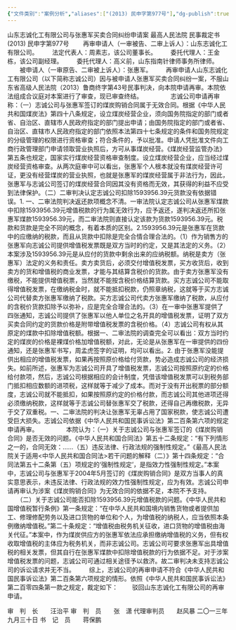 ```yaml
---
{"文件类别":"案例分析","aliases":["(2013) 民申字第977号"],"dg-publish":true,"permalink":"/案例分析/裁判文书/山东志诚化工有限公司与张惠军买卖合同纠纷申请案/","dgPassFrontmatter":true,"created":"2024-07-06T22:02:22.926+08:00","updated":"2024-09-11T13:03:36.792+08:00"}
---
```




山东志诚化工有限公司与张惠军买卖合同纠纷申请案
最高人民法院
民事裁定书
     (2013) 民申字第977号
　　再审申请人（一审被告、二审上诉人）：山东志诚化工有限公司。
　　法定代表人：周素志，该公司董事长。
　　委托代理人：王金栋，该公司副经理。
　　委托代理人：高义前，山东指南针律师事务所律师。
　　被申请人（一审原告、二审被上诉人）：张惠军。
　　再审申请人山东志诚化工有限公司（以下简称志诚公司）因与被申请人张惠军买卖合同纠纷一案，不服山东省高级人民法院（2013）鲁商终字第43号民事判决，向本院申请再审。本院依法组成合议庭对本案进行了审查，现已审查终结。
　　
　　志诚公司申请再审称：（一）志诚公司与张惠军签订的煤炭购销合同属于无效合同。根据《中华人民共和国煤炭法》第四十八条规定，设立煤炭经营企业，须向国务院指定的部门或者省、自治区、直辖市人民政府指定的部门提出申请；由国务院指定的部门或者省、自治区、直辖市人民政府指定的部门依照本法第四十七条规定的条件和国务院规定的分级管理的权限进行资格审查；符合条件的，予以批准。申请人凭批准文件向工商行政管理部门申请领取营业执照后，方可从事煤炭经营。《煤炭经营监管办法》第五条也规定，国家实行煤炭经营资格审查制度。设立煤炭经营企业，应当经过煤炭经营资格审查。从两次庭审中可以看出，张惠军个人根本就没有煤炭经营许可证，更没有经营煤炭的营业执照，也就是张惠军的煤炭经营属于非法行为，因此，张惠军与志诚公司签订的煤炭经营合同因其没有资格而无效，其获得的利益不应受到法律保护。（二）二审判决认定志诚公司扣除1593956.39元货款没有依据错误。1. 一、二审法院判决返还款项概念不清。一审法院认定志诚公司从张惠军煤款中扣除1593956.39元增值税款的行为属无效行为，应予返还，遂判决返还所扣张惠军煤款1593956.39元，而二审法院则直接认定该款为货款1593956.39元。税款和货款是完全不同的概念，有着本质的区别。2.1593956.39元是张惠军在货款中的应缴纳的税款，而且从货款中扣除是完全合情合理合法的。（1）作为销售方的张惠军向志诚公司提供增值税发票既是双方当时的约定，又是其法定的义务。（2）本案涉及1593956.39元是从应付的货款中剩余出来的应纳税额。纳税是卖方（张惠军）法定的义务和责任。卖方卖货后，必须交付增值税发票，买方收货后，收到卖方的货和增值税的商业发票，才能与其结算含税价的货款。由于卖方张惠军没有缴税，不能提供增值税票，当然就不能按含税价格结算货款。买方志诚公司不能取得增值税发票，在缴纳税金时，就不能抵扣税款，仍照章纳税，这就等于买方志诚公司代替卖方张惠军缴纳了税款。买方志诚公司代卖方张惠军缴纳了税款，从应付的含税价货款扣除予以弥补，应是完全合理合法的。（3）在一审中张惠军提供了四张通知，志诚公司提供了张惠军以他人单位之名开具的增值税发票，证明了双方买卖合同约定的货款价格是附带增值税发票的含税价格。（4）志诚公司有权从其原定的煤款中扣除增值税额。根据一、二审法院的调查完全可以看出：双方当时约定的煤炭的价格是裸煤价格加增值税额，对此，无论是从张惠军在一审提供的四份通知，还是张惠军书写，周孟虎签字的证明，均可以看出。2. 由于张惠军没能提供出相应的增值税发票，如果再按照原价格给付货款，势必造成志诚公司的经济损失。如前所述，张惠军为志诚公司开具了增值税发票，志诚公司按照原约定的价格给付款项，然后，志诚公司根据相应的会计制度，凭借该增值税发票可以到税务部门抵扣相应数额的进项税，这样就等于减少了成本。而对于没有开出税票的部分额度，志诚公司就不能抵扣，如果按照原约定的价格付款，而志诚公司其他进项还得必须缴纳税款，这样就等于志诚公司替张惠军交了税款，还得自己再缴税款，无异于交了双重税。一、二审法院的判决让张惠军无辜占用了国家税款，使志诚公司遭受巨大损失。志诚公司依据《中华人民共和国民事诉讼法》第二百条第六项的规定申请再审。
　　
　　本院认为：（一）关于志诚公司与张惠军签订的《煤炭购销合同》是否无效的问题。《中华人民共和国合同法》第五十二条规定：“有下列情形之一的，合同无效：……（五）违反法律、行政法规的强制性规定。”《最高人民法院关于适用<中华人民共和国合同法>若干问题的解释（二）》第十四条规定：“合同法第五十二条第（五）项规定的‘强制性规定’，是指效力性强制性规定。”本案中，志诚公司与张惠军于2004年5月签订的《煤炭购销合同》是双方当事人的真实意思表示，未违反法律、行政法规的效力性强制性规定，应为有效。志诚公司申请再审认为涉案《煤炭购销合同》为无效合同的依据不足，本院不予支持。
　　（二）关于志诚公司能否扣除1593956.39元增值税款的问题。《中华人民共和国增值税暂行条例》第一条规定：“在中华人民共和国境内销售货物或者提供加工、修理修配劳务以及进口货物的单位和个人，为增值税的纳税人，应当依照本条例缴纳增值税。”第二十条规定：“增值税由税务机关征收，进口货物的增值税由海关代征。”本案中，作为煤炭供应方的张惠军依法应承担缴纳增值税的义务，但有权收取增值税的主体应为税务机关，而非志诚公司。志诚公司可要求张惠军出具增值税的相关发票，但其自行在张惠军煤款中扣除增值税款的行为依据不足。对于涉案增值税发票的问题，志诚公司可通过相关途径予以救济。故二审判决未支持志诚公司的诉讼请求并无不当。
　　综上，志诚公司的再审申请不符合《中华人民共和国民事诉讼法》第二百条第六项规定的情形。依照《中华人民共和国民事诉讼法》第二百零四条第一款之规定，裁定如下：
　　驳回山东志诚化工有限公司的再审申请。 
     
审　判　长　　汪治平 
审　判　员　　张　潇 
代理审判员　　赵风暴 
二〇一三年九月三十日 
书　记　员　　蒋保鹏
